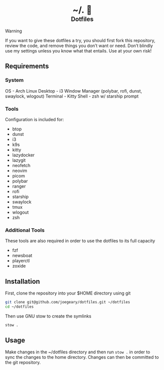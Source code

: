 <h1 align="center">
    <a name="top" title="dotfiles">~/.&nbsp;📄</a><br/><sup><sub>Dotfiles</sub></sup>
</h1>

> [!WARNING]
> If you want to give these dotfiles a try, you should first fork this repository, review the code, and remove things you don’t want or need. Don’t blindly use my settings unless you know what that entails. Use at your own risk!

## Requirements

### System

OS - Arch Linux
Desktop - i3 Window Manager (polybar, rofi, dunst, swaylock, wlogout)
Terminal - Kitty
Shell - zsh w/ starship prompt

### Tools

Configuration is included for:

- btop
- dunst
- i3
- k9s
- kitty
- lazydocker
- lazygit
- neofetch
- neovim
- picom
- polybar
- ranger
- rofi
- starship
- swaylock
- tmux
- wlogout
- zsh

### Additional Tools

These tools are also required in order to use the dotfiles to its full capacity

- fzf
- newsboat
- playerctl
- zoxide

## Installation

First, clone the repository into your $HOME directory using git

```sh
git clone git@github.com/joegeary/dotfiles.git ~/dotfiles
cd ~/dotfiles
```

Then use GNU stow to create the symlinks

```sh
stow .
```

## Usage

Make changes in the ~/dotfiles directory and then run `stow .` in order to sync the changes to the home directory. Changes can then be committed to the git repository.
